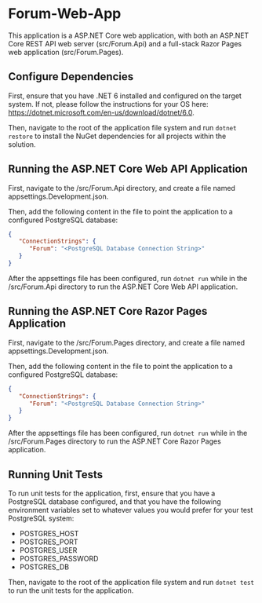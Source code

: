 # Forum-Web-App

This application is a ASP.NET Core web application, with both an ASP.NET Core REST API web server (src/Forum.Api) and a full-stack Razor Pages web application (src/Forum.Pages).

## Configure Dependencies

First, ensure that you have .NET 6 installed and configured on the target system. If not, please follow the instructions for your OS here: https://dotnet.microsoft.com/en-us/download/dotnet/6.0.

Then, navigate to the root of the application file system and run `dotnet restore` to install the NuGet dependencies for all projects within the solution.

## Running the ASP.NET Core Web API Application

First, navigate to the /src/Forum.Api directory, and create a file named appsettings.Development.json.

Then, add the following content in the file to point the application to a configured PostgreSQL database:
```json
{
   "ConnectionStrings": {
      "Forum": "<PostgreSQL Database Connection String>"
   }
}
```

After the appsettings file has been configured, run `dotnet run` while in the /src/Forum.Api directory to run the ASP.NET Core Web API application.

## Running the ASP.NET Core Razor Pages Application

First, navigate to the /src/Forum.Pages directory, and create a file named appsettings.Development.json.

Then, add the following content in the file to point the application to a configured PostgreSQL database:
```json
{
   "ConnectionStrings": {
      "Forum": "<PostgreSQL Database Connection String>"
   }
}
```

After the appsettings file has been configured, run `dotnet run` while in the /src/Forum.Pages directory to run the ASP.NET Core Razor Pages application.

## Running Unit Tests

To run unit tests for the application, first, ensure that you have a PostgreSQL database configured, and that you have the following environment variables set to whatever values you would prefer for your test PostgreSQL system:
- POSTGRES_HOST
- POSTGRES_PORT
- POSTGRES_USER
- POSTGRES_PASSWORD
- POSTGRES_DB

Then, navigate to the root of the application file system and run `dotnet test` to run the unit tests for the application.
